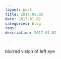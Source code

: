 ```yaml
---
layout: post
title: 2017.01.02
date: 2017-01-02
categories: blog
tags:
description: 2017.01.02

---
```


blurred vision of left eye
